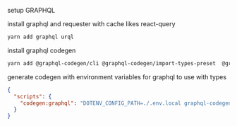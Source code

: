 setup GRAPHQL

install graphql and requester with cache likes react-query

```bash
yarn add graphql urql
```

install graphql codegen

```bash
yarn add @graphql-codegen/cli @graphql-codegen/import-types-preset  @graphql-codegen/typescript @graphql-codegen/typescript-operations  @graphql-codegen/typescript-urql -D
```

generate codegen with environment variables for graphql to use with types

```json
{
  "scripts": {
    "codegen:graphql": "DOTENV_CONFIG_PATH=./.env.local graphql-codegen -r dotenv/config --config codegen.graphql.yml"
  }
}
```
